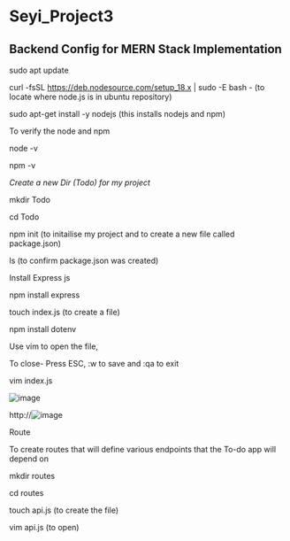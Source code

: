 # Seyi_Project3

## Backend Config for MERN Stack Implementation ##

sudo apt update

curl -fsSL https://deb.nodesource.com/setup_18.x | sudo -E bash - (to locate where node.js is in ubuntu repository)

sudo apt-get install -y nodejs  (this installs nodejs and npm)

To verify the node and npm

node -v

npm -v 

*Create a new Dir (Todo) for my project*

mkdir Todo

cd Todo

npm init  (to initailise my project and to create a new file called package.json)

ls (to confirm package.json was created)

Install Express js

npm install express

touch index.js (to create a file)

npm install dotenv

Use vim to open the file, 

To close- Press ESC, :w to save and :qa to exit

vim index.js

![image](https://user-images.githubusercontent.com/106885875/177346182-0683fe61-ab5b-473f-98cc-027c727ebad6.png)

http://![image](https://user-images.githubusercontent.com/106885875/177349204-e7c0707b-65bb-463d-83ba-46c93d44005e.png)

Route 

To create routes that will define various endpoints that the To-do app will depend on

mkdir routes

cd routes

touch api.js  (to create the file)

vim api.js  (to open)






